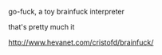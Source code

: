 go-fuck, a toy brainfuck interpreter

that's pretty much it

http://www.hevanet.com/cristofd/brainfuck/
